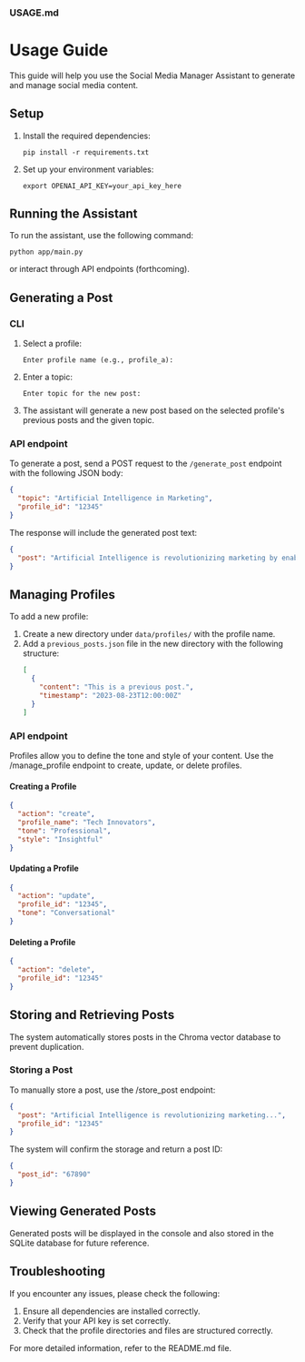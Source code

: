 
### USAGE.md

# Usage Guide

This guide will help you use the Social Media Manager Assistant to generate and manage social media content.

## Setup

1. Install the required dependencies:
   ```
   pip install -r requirements.txt
   ```

2. Set up your environment variables:
   ```
   export OPENAI_API_KEY=your_api_key_here
   ```

## Running the Assistant

To run the assistant, use the following command:

```
python app/main.py
```

or interact through API endpoints (forthcoming).

## Generating a Post

### CLI

1. Select a profile:
   ```
   Enter profile name (e.g., profile_a): 
   ```

2. Enter a topic:
   ```
   Enter topic for the new post: 
   ```

3. The assistant will generate a new post based on the selected profile's previous posts and the given topic.

### API endpoint

To generate a post, send a POST request to the `/generate_post` endpoint with the following JSON body:

```json
{
  "topic": "Artificial Intelligence in Marketing",
  "profile_id": "12345"
}
```

The response will include the generated post text:

```json
{
  "post": "Artificial Intelligence is revolutionizing marketing by enabling personalized customer experiences..."
}
```

## Managing Profiles

To add a new profile:

1. Create a new directory under `data/profiles/` with the profile name.
2. Add a `previous_posts.json` file in the new directory with the following structure:
   ```json
   [
     {
       "content": "This is a previous post.",
       "timestamp": "2023-08-23T12:00:00Z"
     }
   ]
   ```

### API endpoint

Profiles allow you to define the tone and style of your content. Use the /manage_profile endpoint to create, update, or delete profiles.

#### Creating a Profile
```json
{
  "action": "create",
  "profile_name": "Tech Innovators",
  "tone": "Professional",
  "style": "Insightful"
}
```
#### Updating a Profile
```json
{
  "action": "update",
  "profile_id": "12345",
  "tone": "Conversational"
}
```
#### Deleting a Profile
```json
{
  "action": "delete",
  "profile_id": "12345"
}
```
## Storing and Retrieving Posts
The system automatically stores posts in the Chroma vector database to prevent duplication.

### Storing a Post
To manually store a post, use the /store_post endpoint:

```json
{
  "post": "Artificial Intelligence is revolutionizing marketing...",
  "profile_id": "12345"
}
```
The system will confirm the storage and return a post ID:

```json
{
  "post_id": "67890"
}
```

## Viewing Generated Posts

Generated posts will be displayed in the console and also stored in the SQLite database for future reference.

## Troubleshooting

If you encounter any issues, please check the following:

1. Ensure all dependencies are installed correctly.
2. Verify that your API key is set correctly.
3. Check that the profile directories and files are structured correctly.

For more detailed information, refer to the README.md file.